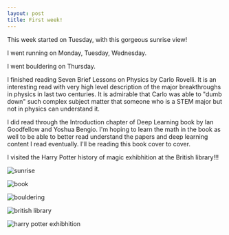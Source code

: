 ```yaml
---
layout: post
title: First week!
---
```

This week started on Tuesday, with this gorgeous sunrise view!

I went running on Monday, Tuesday, Wednesday.

I went bouldering on Thursday.

I finished reading Seven Brief Lessons on Physics by Carlo Rovelli. It is an interesting read with very high level description of the major breakthroughs  in physics in last two centuries. It is admirable that Carlo was able to "dumb down" such complex subject matter that someone who is a STEM major but not in physics can understand it.

I did read through the Introduction chapter of Deep Learning book by Ian Goodfellow and Yoshua Bengio. I'm hoping to learn the math in the book as well to be able to better read understand the papers and deep learning content I read eventually. I'll be reading this book cover to cover.

I visited the Harry Potter history of magic exhibhition at the British library!!!

![sunrise](images/1_1_18/sunrise.jpg)

![book](images/1_1_18/book.jpg)

![bouldering](images/1_1_18/bouldering.jpg)

![british library](images/1_1_18/hp1.jpg)

![harry potter exhibhition](images/1_1_18/hp2.jpg)
